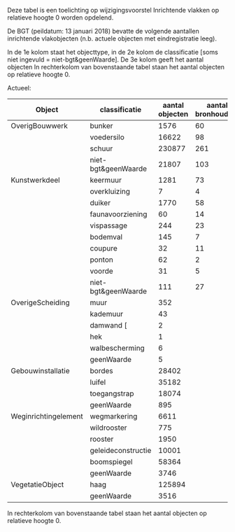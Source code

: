 Deze tabel is een toelichting op wijzigingsvoorstel Inrichtende vlakken op relatieve hoogte 0 worden opdelend.

De BGT (peildatum: 13 januari 2018) bevatte de volgende aantallen inrichtende vlakobjecten (n.b. actuele objecten met eindregistratie leeg).

In de 1e kolom staat het objecttype, in de 2e kolom de classificatie [soms niet ingevuld = niet-bgt&geenWaarde].
De 3e kolom geeft het aantal objecten
In rechterkolom van bovenstaande tabel staan het aantal objecten op relatieve hoogte 0.

Actueel:

|Object               | classificatie      | aantal objecten | aantal bronhouders |
|---------------------|--------------------|-----------------|--------------------|
|OverigBouwwerk       | bunker             |   1576          |                 60 |         
|                     | voedersilo         |  16622          |                 98 |
|                     | schuur             | 230877          |                261 |
                      | niet-bgt&geenWaarde| 21807           |                103 |
|Kunstwerkdeel        | keermuur           |  1281           |                 73 |
|                     | overkluizing       |     7           |                 4 |
|                     | duiker             |  1770           |                58 |
|                     | faunavoorziening   |    60           |                14 |
|                     | vispassage         |   244           |                23 |
|                     | bodemval           |   145           |                 7 |  
|                     | coupure            |    32           |                11 |
|                     | ponton             |    62           |                 2 |
|                     | voorde             |    31           |                 5 |
|                     | niet-bgt&geenWaarde|   111           |                27 | 
|OverigeScheiding     | muur               |   352           |                 |
|                     | kademuur           |    43           |                 |
|                     | damwand [          |     2           |                 |
|                     | hek                |      1          |                 |
|					  | walbescherming     |     6           |                 |
|				      | geenWaarde         |     5           |                 |
|Gebouwinstallatie    | bordes             | 28402           |                 |
|                     | luifel             | 35182           |                 |
|                     | toegangstrap       | 18074           |                 |
|                     | geenWaarde         |   895           |                  |
|Weginrichtingelement | wegmarkering       |  6611           |                 |
|                     | wildrooster        |   775           |                 |
|                     | rooster            |  1950           |                 |
|                     | geleideconstructie | 10001           |                 |
|                     | boomspiegel        | 58364           |                 |
|                     | geenWaarde         | 3746            |                 |
|VegetatieObject      | haag               |125894           |                 |
|                     | geenWaarde         |  3516           |                 |

In rechterkolom van bovenstaande tabel staan het aantal objecten op relatieve hoogte 0.
